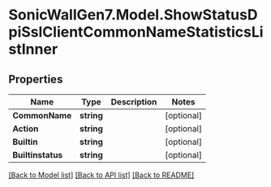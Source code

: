 # SonicWallGen7.Model.ShowStatusDpiSslClientCommonNameStatisticsListInner

## Properties

Name | Type | Description | Notes
------------ | ------------- | ------------- | -------------
**CommonName** | **string** |  | [optional] 
**Action** | **string** |  | [optional] 
**Builtin** | **string** |  | [optional] 
**Builtinstatus** | **string** |  | [optional] 

[[Back to Model list]](../README.md#documentation-for-models) [[Back to API list]](../README.md#documentation-for-api-endpoints) [[Back to README]](../README.md)


